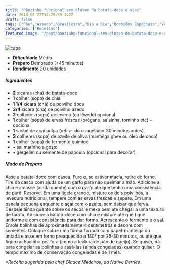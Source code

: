 ```yaml
---
title: "Pãozinho funcional sem glúten de batata-doce e açaí"
date: 2018-03-22T18:29:59.342Z
draft: false
tags: ["Pão","Assado","Brasileira","Dia a Dia","Ocasiões Especiais","Vegana","Nutrição","receita"]
categories: ["Receitas"]
featured_image: "/post/paozinho-funcional-sem-gluten-de-batata-doce-e-acai.f2f94076.jpg"
---
```


![capa](/post/paozinho-funcional-sem-gluten-de-batata-doce-e-acai.f2f94076.jpg)

*   **Dificuldade** Médio
*   **Preparo** Demorado (+45 minutos)
*   **Rendimento** 20 unidades

##### Ingredientes

*   **2** xícaras (chá) de batata-doce
*   **1** colher (sopa) de chia
*   **1 1/4** xícara (chá) de polvilho doce
*   **3/4** xícara (chá) de polvilho azedo
*   **2** colheres (sopa) de levedo (ou lêvedo) opcional
*   **1** colher (sopa) de ervas frescas (orégano, salsinha, tominho etc) – opcional
*   **1** sachê de açaí polpa (retirar do congelador 30 minutos antes)
*   **3** colheres (sopa) de azeite de oliva (manteiga ghee ou óleo de coco)
*   **1** colher (sopa) de fermento químico
*   • sal marinho a gosto
*   • gergelim ou semente de papoula (opcional para decorar)

##### Modo de Preparo

Asse a batata-doce com casca. Fure e, se estiver macia, retire do forno. Tire da casca com ajuda de um garfo para não queimar a mão. Adicione a chia e amasse (ainda quente) com o garfo até que tenha uma consistência de purê. Reserve. Em uma tigela grande, misture os dois polvilhos, a levedura nutricional, tempere com as ervas frescas e separe. Em uma panela pequena esquente o açaí com o azeite, sem deixar que ferva. Despeje ainda quente sobre os secos e mexa bem até chegar a uma textura de farofa. Adicione a batata-doce com chia e misture até que fique uniforme e com consistência para dar forma. Acrescente o fermento e o sal. Enrole bolinhas de aproximadamente 4 centímetros e decore com sementes. Coloque sobre uma fôrma forrada com papel-manteiga ou untada e asse em forno preaquecido a 180° por 25-30 minutos, ou até que fique rachadinho por fora (como a textura de pão de queijo). Se quiser, dá para congelar as bolinhas e assá-las (ainda congeladas) quando quiser. O tempo máximo de conservação congeladas é de 1 mês.

_*Receita sugerida pela chef Glauce Medeiros, da Native Berries_

